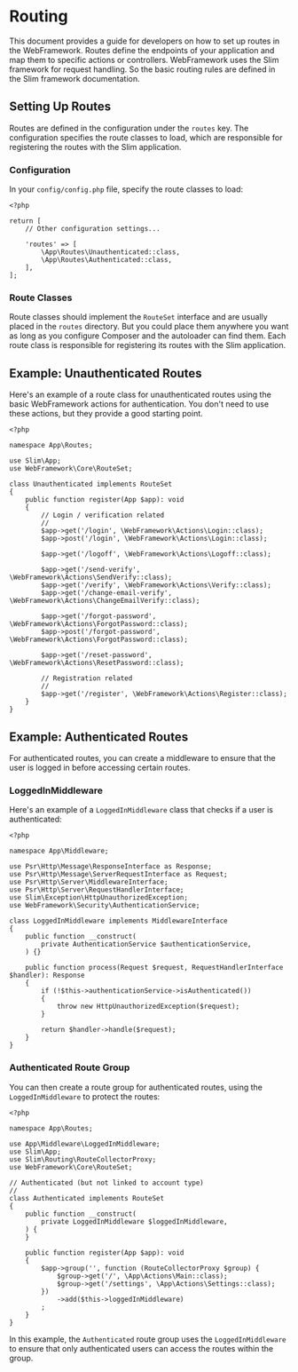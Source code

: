 # Routing

This document provides a guide for developers on how to set up routes in the WebFramework. Routes define the endpoints of your application and map them to specific actions or controllers. WebFramework uses the Slim framework for request handling. So the basic routing rules are defined in the Slim framework documentation.

## Setting Up Routes

Routes are defined in the configuration under the `routes` key. The configuration specifies the route classes to load, which are responsible for registering the routes with the Slim application.

### Configuration

In your `config/config.php` file, specify the route classes to load:

~~~
<?php

return [
    // Other configuration settings...

    'routes' => [
        \App\Routes\Unauthenticated::class,
        \App\Routes\Authenticated::class,
    ],
];
~~~

### Route Classes

Route classes should implement the `RouteSet` interface and are usually placed in the `routes` directory. But you could place them anywhere you want as long as you configure Composer and the autoloader can find them. Each route class is responsible for registering its routes with the Slim application.

## Example: Unauthenticated Routes

Here's an example of a route class for unauthenticated routes using the basic WebFramework actions for authentication. You don't need to use these actions, but they provide a good starting point.

~~~
<?php

namespace App\Routes;

use Slim\App;
use WebFramework\Core\RouteSet;

class Unauthenticated implements RouteSet
{
    public function register(App $app): void
    {
        // Login / verification related
        //
        $app->get('/login', \WebFramework\Actions\Login::class);
        $app->post('/login', \WebFramework\Actions\Login::class);

        $app->get('/logoff', \WebFramework\Actions\Logoff::class);

        $app->get('/send-verify', \WebFramework\Actions\SendVerify::class);
        $app->get('/verify', \WebFramework\Actions\Verify::class);
        $app->get('/change-email-verify', \WebFramework\Actions\ChangeEmailVerify::class);

        $app->get('/forgot-password', \WebFramework\Actions\ForgotPassword::class);
        $app->post('/forgot-password', \WebFramework\Actions\ForgotPassword::class);

        $app->get('/reset-password', \WebFramework\Actions\ResetPassword::class);

        // Registration related
        //
        $app->get('/register', \WebFramework\Actions\Register::class);
    }
}
~~~

## Example: Authenticated Routes

For authenticated routes, you can create a middleware to ensure that the user is logged in before accessing certain routes.

### LoggedInMiddleware

Here's an example of a `LoggedInMiddleware` class that checks if a user is authenticated:

~~~
<?php

namespace App\Middleware;

use Psr\Http\Message\ResponseInterface as Response;
use Psr\Http\Message\ServerRequestInterface as Request;
use Psr\Http\Server\MiddlewareInterface;
use Psr\Http\Server\RequestHandlerInterface;
use Slim\Exception\HttpUnauthorizedException;
use WebFramework\Security\AuthenticationService;

class LoggedInMiddleware implements MiddlewareInterface
{
    public function __construct(
        private AuthenticationService $authenticationService,
    ) {}

    public function process(Request $request, RequestHandlerInterface $handler): Response
    {
        if (!$this->authenticationService->isAuthenticated())
        {
            throw new HttpUnauthorizedException($request);
        }

        return $handler->handle($request);
    }
}
~~~

### Authenticated Route Group

You can then create a route group for authenticated routes, using the `LoggedInMiddleware` to protect the routes:

~~~
<?php

namespace App\Routes;

use App\Middleware\LoggedInMiddleware;
use Slim\App;
use Slim\Routing\RouteCollectorProxy;
use WebFramework\Core\RouteSet;

// Authenticated (but not linked to account type)
//
class Authenticated implements RouteSet
{
    public function __construct(
        private LoggedInMiddleware $loggedInMiddleware,
    ) {
    }

    public function register(App $app): void
    {
        $app->group('', function (RouteCollectorProxy $group) {
            $group->get('/', \App\Actions\Main::class);
            $group->get('/settings', \App\Actions\Settings::class);
        })
            ->add($this->loggedInMiddleware)
        ;
    }
}
~~~

In this example, the `Authenticated` route group uses the `LoggedInMiddleware` to ensure that only authenticated users can access the routes within the group.